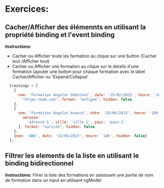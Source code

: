 # Exercices:

## Cacher/Afficher des élémennts en utilisant la propriété binding et l'event binding
**_Instructions_**:
* Cacher ou Afficher toute les farmation  au clique sur une button (Cacher tout /Afficher tout)
* Cacher ou Afficher une formation au clique sur le details d'une formation (ajouter une button pour chaque formation avec le label Cacher/Afficher ou 'Expand/Collapse'

``` js
  trainings = [
    {
      nom: 'Formation Angular Débutant', date: '15/02/2023', heure: '18h', url:
        "https:team.com", format: "enligne", hidden: false
    },
    {
      nom: 'Formation Angular Avancé', date: '15/06/2023', heure: '18h', lieu: {
        adresse:
          'adresse-1', ville: 'ville-1', pays: 'pays-1'
      }, format: "sursite", hidden: false
    },
    {nom: 'AWS', date: '15/04/2023', heure: '18h', hidden: false}
  ];

```
 

## Filtrer les elements de la liste en utilisant le binding bidirectionnel

**_Instructions_**: Filrer la liste des formations en saisissant une partie de nom de formation dans un input
en utilisant ngModel
